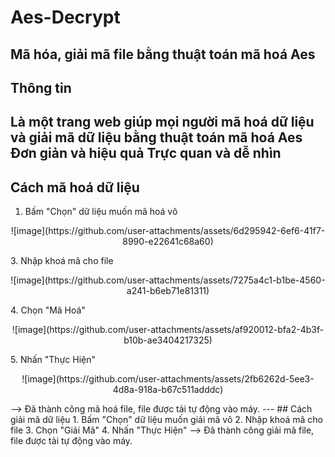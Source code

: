# Aes-Decrypt
Mã hóa, giải mã file bằng thuật toán mã hoá Aes
---
## Thông tin
Là một trang web giúp mọi người mã hoá dữ liệu và giải mã dữ liệu bằng thuật toán mã hoá Aes
Đơn giản và hiệu quả
Trực quan và dễ nhìn
---
## Cách mã hoá dữ liệu 
1. Bấm "Chọn" dữ liệu muốn mã hoá vô
<p align="center">
   ![image](https://github.com/user-attachments/assets/6d295942-6ef6-41f7-8990-e22641c68a60)
</p>
3. Nhập khoá mã cho file
<p align="center">
   ![image](https://github.com/user-attachments/assets/7275a4c1-b1be-4560-a241-b6eb71e81311)
</p>
4. Chọn "Mã Hoá"
<p align="center">
   ![image](https://github.com/user-attachments/assets/af920012-bfa2-4b3f-b10b-ae3404217325)
</p>
5. Nhấn "Thực Hiện"
<p align="center">
   ![image](https://github.com/user-attachments/assets/2fb6262d-5ee3-4d8a-918a-b67c511adddc)
</p>
--> Đã thành công mã hoá file, file được tải tự động vào máy.
--- 
## Cách giải mã dữ liệu 
1. Bấm "Chọn" dữ liệu muốn giải mã vô
2. Nhập khoá mã cho file
3. Chọn "Giải Mã"
4. Nhấn "Thực Hiện"
--> Đã thành công giải mã file, file được tải tự động vào máy.
